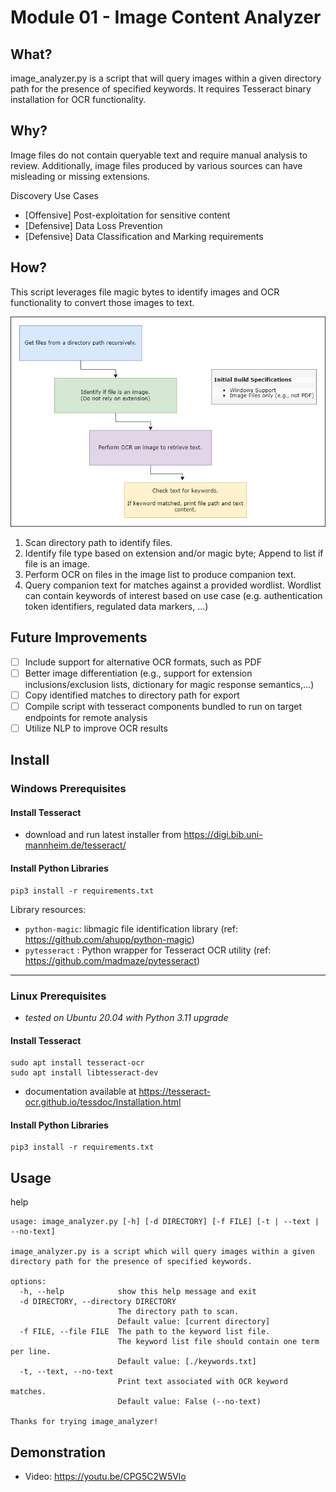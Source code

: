 # Module 01 - Image Content Analyzer

## What?

image_analyzer.py is a script that will query images within a given directory path for the presence of specified keywords. It requires Tesseract binary installation for OCR functionality.

## Why?

Image files do not contain queryable text and require manual analysis to review. Additionally, image files produced by various sources can have misleading or missing extensions. 

Discovery Use Cases
- [Offensive] Post-exploitation for sensitive content
- [Defensive] Data Loss Prevention
- [Defensive] Data Classification and Marking requirements

## How?

This script leverages file magic bytes to identify images and OCR functionality to convert those images to text.

![Design](resources/mod1_design.png)

1. Scan directory path to identify files.
2. Identify file type based on extension and/or magic byte; Append to list if file is an image.
3. Perform OCR on files in the image list to produce companion text.
4. Query companion text for matches against a provided wordlist. Wordlist can contain keywords of interest based on use case (e.g. authentication token identifiers, regulated data markers, ...) 

## Future Improvements

- [ ] Include support for alternative OCR formats, such as PDF
- [ ] Better image differentiation (e.g., support for extension inclusions/exclusion lists, dictionary for magic response semantics,...)
- [ ] Copy identified matches to directory path for export
- [ ] Compile script with tesseract components bundled to run on target endpoints for remote analysis
- [ ] Utilize NLP to improve OCR results

## Install

### Windows Prerequisites

#### Install Tesseract
- download and run latest installer from https://digi.bib.uni-mannheim.de/tesseract/

#### Install Python Libraries
```
pip3 install -r requirements.txt
```

Library resources:
- `python-magic`: libmagic file identification library (ref: https://github.com/ahupp/python-magic)
- `pytesseract` : Python wrapper for Tesseract OCR utility (ref: https://github.com/madmaze/pytesseract)

---

### Linux Prerequisites 
- *tested on Ubuntu 20.04 with Python 3.11 upgrade*

#### Install Tesseract

```
sudo apt install tesseract-ocr
sudo apt install libtesseract-dev
```
- documentation available at https://tesseract-ocr.github.io/tessdoc/Installation.html

#### Install Python Libraries
```
pip3 install -r requirements.txt
```

## Usage

help
```
usage: image_analyzer.py [-h] [-d DIRECTORY] [-f FILE] [-t | --text | --no-text]

image_analyzer.py is a script which will query images within a given directory path for the presence of specified keywords.

options:
  -h, --help            show this help message and exit
  -d DIRECTORY, --directory DIRECTORY
                        The directory path to scan.
                        Default value: [current directory]
  -f FILE, --file FILE  The path to the keyword list file.
                        The keyword list file should contain one term per line.
                        Default value: [./keywords.txt]
  -t, --text, --no-text
                        Print text associated with OCR keyword matches.
                        Default value: False (--no-text)

Thanks for trying image_analyzer!
```

## Demonstration

- Video: https://youtu.be/CPG5C2W5Vlo
